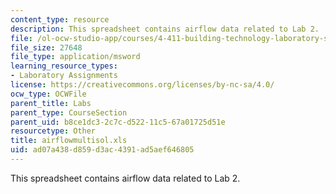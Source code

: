 ```yaml
---
content_type: resource
description: This spreadsheet contains airflow data related to Lab 2.
file: /ol-ocw-studio-app/courses/4-411-building-technology-laboratory-spring-2004/ad07a438d859d3ac4391ad5aef646805_airflowmultisol.xls
file_size: 27648
file_type: application/msword
learning_resource_types:
- Laboratory Assignments
license: https://creativecommons.org/licenses/by-nc-sa/4.0/
ocw_type: OCWFile
parent_title: Labs
parent_type: CourseSection
parent_uid: b8ce1dc3-2c7c-d522-11c5-67a01725d51e
resourcetype: Other
title: airflowmultisol.xls
uid: ad07a438-d859-d3ac-4391-ad5aef646805
---
```

This spreadsheet contains airflow data related to Lab 2.